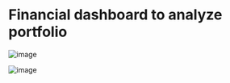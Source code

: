 # Financial dashboard to analyze portfolio 

![image](https://github.com/itsVinM/FinancialDashboard/assets/85823292/509f6995-9083-41b9-ae73-5974f39c078a)

![image](https://github.com/itsVinM/FinancialDashboard/assets/85823292/56664a87-dc93-460b-851b-9259a560ec30)
